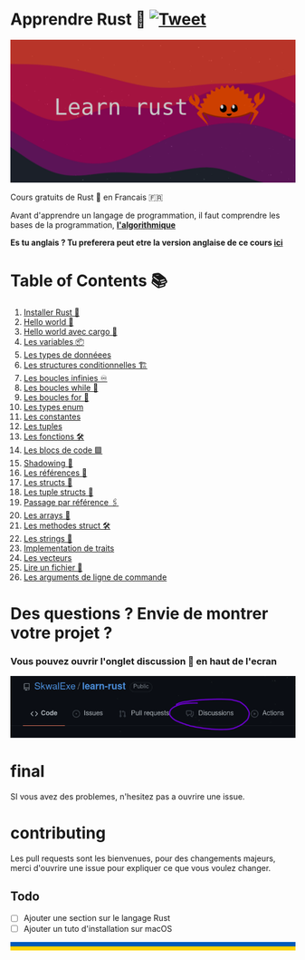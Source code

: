 # Apprendre Rust 🦀 [![Tweet](https://img.shields.io/twitter/url/http/shields.io.svg?style=social)](https://twitter.com/intent/tweet?url=https%3A%2F%2Fgithub.com%2FSkwalExe%2Flearn-rust&text=Je%20suis%20en%20train%20d%27apprendre%20Rust%20!&via=skwalexe)

![banner](images/banner.png)

Cours gratuits de Rust 🦀 en Francais 🇫🇷

Avant d'apprendre un langage de programmation, il faut comprendre les bases de la programmation, [**l'algorithmique**](https://www.youtube.com/watch?v=kk6YbA5I-Iw&list=PL2aehqZh72Lumvy4tSekr6Rzcgwn15MLI)

**Es tu anglais ? Tu preferera peut etre la version anglaise de ce cours [ici](https://github.com/SkwalExe/learn-rust)**

# Table of Contents 📚

1. [Installer Rust 🦀](cours/installer-rust)
1. [Hello world 👋](cours/hello-world)
1. [Hello world avec cargo 🚢](cours/hello-world-cargo)
1. [Les variables 📦](cours/les-variables)
1. [Les types de donnéees](cours/les-types-de-donnees)
1. [Les structures conditionnelles 🏗](cours/les-structures-conditionnelles)
1. [Les boucles infinies ♾️](cours/les-boucles-infinies)
1. [Les boucles while 🔁](cours/les-boucles-while)
1. [Les boucles for 🔢](cours/les-boucles-for)
1. [Les types enum](cours/les-types-enum)
1. [Les constantes ](cours/les-constantes)
1. [Les tuples](cours/les-tuples)
1. [Les fonctions 🛠️](cours/les-fonctions)
1. [Les blocs de code 🟪️](cours/les-blocs-de-code)
1. [Shadowing 👥](cours/shadowing)
1. [Les références 🔗](cours/les-references)
1. [Les structs 🧱](cours/les-structs)
1. [Les tuple structs 🧱](cours/les-tuple-structs)
1. [Passage par référence 🖇️](cours/passage-par-reference)
1. [Les arrays 📜](cours/les-arrays)
1. [Les methodes struct 🛠️](cours/les-methodes-struct)
1. [Les strings 📝](cours/les-strings)
1. [Implementation de traits](cours/implementation-de-traits)
1. [Les vecteurs](cours/les-vecteurs)
1. [Lire un fichier 📖](cours/lire-un-fichier)
1. [Les arguments de ligne de commande](cours/arguments-de-ligne-de-commande)

# Des questions ? Envie de montrer votre projet ? 

### **Vous pouvez ouvrir l'onglet discussion 💬 en haut de l'ecran**

![discussion](images/discussions.png)

# final

SI vous avez des problemes, n'hesitez pas a ouvrire une issue.

# contributing

Les pull requests sont les bienvenues, pour des changements majeurs, merci d'ouvrire une issue pour expliquer ce que vous voulez changer. 

## Todo

- [ ] Ajouter une section sur le langage Rust   
- [ ] Ajouter un tuto d'installation sur macOS

<a href="https://github.com/SkwalExe#ukraine"><img src="https://raw.githubusercontent.com/SkwalExe/SkwalExe/main/ukraine.jpg" width="100%" height="15px" /></a>